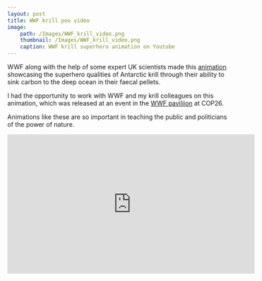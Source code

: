 ```yaml
---
layout: post
title: WWF krill poo video
image: 
    path: /Images/WWF_krill_video.png
    thumbnail: /Images/WWF_krill_video.png
    caption: WWF krill superhero animation on Youtube
---
```


WWF along with the help of some expert UK scientists made this [animation](https://www.youtube.com/watch?v=km0GAPvQLBc&t=1s) showcasing the superhero qualities of Antarctic krill through their ability to sink carbon to the deep ocean in their faecal pellets. 

I had the opportunity to work with WWF and my krill colleagues on this animation, which was released at an event in the [WWF paviliion](https://wwf.panda.org/discover/our_focus/climate_and_energy_practice/cop26/) at COP26.  

Animations like these are so important in teaching the public and politicians of the power of nature.

<iframe width="560" height="315" src="https://www.youtube.com/embed/km0GAPvQLBc" title="YouTube video player" frameborder="0" allow="accelerometer; autoplay; clipboard-write; encrypted-media; gyroscope; picture-in-picture" allowfullscreen></iframe>
